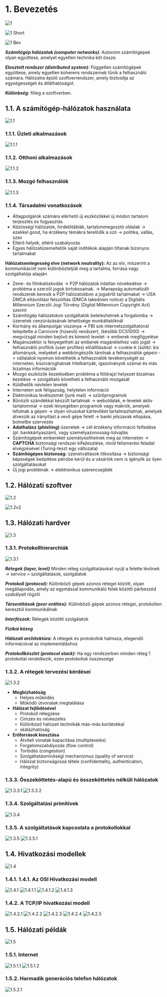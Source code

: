 # 1. Bevezetés

![1](images/1.jpg)

![1 Short](images/1.png)

![1 Bev](images/1.Bev.jpg)

***Számítógép hálózatok (computer networks)***:
Autonóm számítógépek olyan együttese, amelyet egyetlen technika köt össze.

***Elosztott rendszer (distributed system)***:
Független számítógépek együttese, amely egyetlen koherens rendszernek tűnik a felhasználó számára. Hálózatra épülő szoftverrendszer, amely biztosítja az egységességet és átláthatóságot.

***Különbség***:
főleg a szoftverben.

## 1.1. A számítógép-hálózatok használata

![1.1](images/1.1.png)

### 1.1.1. Üzleti alkalmazások

![1.1.1](images/1.1.1.jpg)

### 1.1.2. Otthoni alkalmazások

![1.1.2](images/1.1.2.jpg)

### 1.1.3. Mozgó felhasználók

![1.1.3](images/1.1.3.jpg)

### 1.1.4. Társadalmi vonatkozások

* Átlagpolgárok számára elérhető új eszközökkel új módon tartalom terjesztés és fogyasztás
* Közösségi hálózatok, hirdetőtáblák, tartalommegosztó oldalak -> ezekkel gond, ha érzékeny témákra terelődik a szó -> politika, vallás, szex
* Eltérő helyek, eltérő szabályozás
* Egyes hálózatüzemeltetők saját indítékok alapján tiltanak bizonyos tartalmakat

**Hálózatsemlegesség elve (network neutrality):**
Az az elv, miszerint a kommunikációt nem különböztetjük meg a tartalma, forrása vagy szolgáltatója alapján

* Zene- és filmkalózkodás -> P2P hálózatok irdatlan növekedése -> probléma a szerzői jogok birtokosainak. -> Manapság automatizált rendszerek keresik a P2P hálózatokbon a jogsértő tartalmakat -> USA DMCA eltávolítási felszólítás (DMCA takedown notice) a Digitális Millennium Szerzői Jogi Törvény (Digital Millennium Copyright Act) szerint
* Számítógép hálózatokon szolgáltatók beleleshetnek a forgalomba -> üzenetek cenzúrázásának lehetősége munkáltatóknál
* Kormány és állampolgár viszonya -> FBI sok internetszolgáltatónál telepítette a Carnivore (húsevő) rendszert, (később DCS1000) -> megvizsgál minden bejövő és kimenő levelet -> emberek megfigyelése
* Magánszektor is fenyegetheti az emberek magánélethez való jogát -> felhasználói profilok (user profiles) előállításával -> cookie-k (sütik): kis állományok, melyeket a webböngészők tárolnak a felhasználók gépein -> vállalatok nyomon követhetik a felhasználók tevékenységét az interneten, kiszivároghatnak hitelkártyák, igazolványok számai és más bizalmas információk
* Mozgó eszközök kezelésében probléma a földrajzi helyezet bizalmas kezelése -> szolgáltató követheti a felhasználó mozgását
* Küldhetők névtelen levelek
* Interneten sok féligazság, helytelen információ
* Elektronikus levélszemét (junk mail) -> szűrőprogramok
* Bűnözői szándékkal készült tartalmak -> weboldalak, e-levelek aktív tartalommal -> ezek lényegében programok vagy makrók, amelyek lefutnak a gépen -> olyan vírusokat kártevőket tartalmazhatnak, amelyek átveszik az irányítást a vevő gépe felett -> banki jelszavak ellopása, botnetbe szervezés
* **Adathalász (phishing)** üzenetek -> cél érzékeny információ felfedése (pl. bankkártyaszám), vagy személyazonosság-tolvajlás
* Számítógépek embereket személyesíthetnek meg az interneten -> **CAPTCHA** biztonsági rendszer kifejlesztése, rövid felismerési feladat elvégzésével (Turing-teszt egy változata)
* **Számítógépes biztonság:** üzenetváltások titkosítása -> biztonsági képeségek beépítése pénzbe kerül és a vásárlók nem is igénylik az ilyen szolgáltatásokat
* Új jogi problémák -> elektronikus szerencsejáték

## 1.2. Hálózati szoftver

![1.2](images/1.2.png)

![1.2v2](images/1.2.jpg)

## 1.3. Hálózati hardver

![1.3](images/1.3.png)

### 1.3.1. Protokollhierarchiák

![1.3.1](images/1.3.1.jpg)

***Rétegek (layer, level)***
Minden réteg szolgáltatásokat nyújt a felette lévőnek -> service = szolgáltatások, szolgálatok

***Protokoll (protocol):***
Különböző gépek azonos rétegei között, olyan megállapodás, amely az egymással kommunikáló felek közötti párbeszéd szabályait rögzíti

***Társentitások (peer entities):***
Különböző gépek azonos rétegei, protokollon keresztül kommunikálnak

***Interfészek:***
Rétegek közötti szolgálatok

***Fizikai közeg***

***Hálózati architektúra:***
A rétegek és protokollok halmaza, elegendő információval az implementáláshoz

***Protokollkészlet (protocol stack):***
Ha egy rendszerben minden réteg 1 protokollal rendelkezik, ezen protokollok összessége

### 1.3.2. A rétegek tervezési kérdései

![1.3.2](images/1.3.2.jpg)

* **Megbízhatóság**
  * Helyes működés
  * Működő útvonalak megtalálása
* **Hálózat fejlődésével**
  * Protokoll rétegzése
  * Címzés és névkezelés
  * Különböző hálózati technikák más-más korlátokkal
  * skálázhatóság
* **Erőforrások kiosztása**
  * Átviteli vonalak kapacitása (multiplexelés)
  * Forgalomszabályozás (flow control)
  * Torlódás (congestion)
  * Szolgáltatásminőségi mechanizmus (quality of service)
  * Hálózat biztonságossá tétele (confidentality, authentication, integrity)

### 1.3.3. Összeköttetés-alapú és összeköttetés nélküli hálózatok

![1.3.3.1](images/1.3.3.1.jpg)
![1.3.3.2](images/1.3.3.2.jpg)

### 1.3.4. Szolgáltatási primitívek

![1.3.4](images/1.3.4.jpg)

### 1.3.5. A szolgáltatások kapcsolata a protokollokkal

![1.3.5](images/1.3.5.jpg)
![1.3.5.1](images/1.3.5.1.jpg)

## 1.4. Hivatkozási modellek

![1.4](images/1.4.jpg)

### 1.4.1. 1.4.1. Az OSI Hivatkozási modell

![1.4.1](images/1.4.1.jpg)
![1.4.1.1](images/1.4.1.1.jpg)
![1.4.1.2](images/1.4.1.2.jpg)
![1.4.1.3](images/1.4.1.3.jpg)

### 1.4.2. A TCP/IP hivatkozási modell

![1.4.2.1](images/1.4.2.1.jpg)
![1.4.2.2](images/1.4.2.2.jpg)
![1.4.2.3](images/1.4.2.3.jpg)
![1.4.2.4](images/1.4.2.4.jpg)
![1.4.2.5](images/1.4.2.5.png)

## 1.5. Hálózati példák

![1.5](images/1.5.png)

### 1.5.1. Internet

![1.5.1.1](images/1.5.1.1.jpg)
![1.5.1.2](images/1.5.1.2.jpg)

### 1.5.2. Harmadik generációs telefon hálózatok

![1.5.2.1](images/1.5.2.1.jpg)
